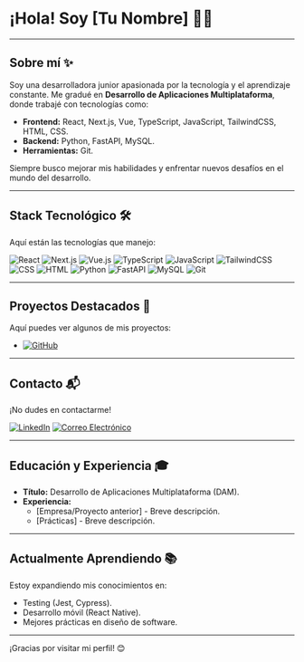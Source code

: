 # ¡Hola! Soy [Tu Nombre] 👩‍💻

---

## Sobre mí ✨

Soy una desarrolladora junior apasionada por la tecnología y el aprendizaje constante. Me gradué en **Desarrollo de Aplicaciones Multiplataforma**, donde trabajé con tecnologías como:

- **Frontend:** React, Next.js, Vue, TypeScript, JavaScript, TailwindCSS, HTML, CSS.
- **Backend:** Python, FastAPI, MySQL.
- **Herramientas:** Git.

Siempre busco mejorar mis habilidades y enfrentar nuevos desafíos en el mundo del desarrollo.

---

## Stack Tecnológico 🛠️

Aquí están las tecnologías que manejo:

![React](https://img.shields.io/badge/-React-61DAFB?logo=react&logoColor=white&style=flat-square)
![Next.js](https://img.shields.io/badge/-Next.js-000000?logo=next.js&logoColor=white&style=flat-square)
![Vue.js](https://img.shields.io/badge/-Vue.js-4FC08D?logo=vue.js&logoColor=white&style=flat-square)
![TypeScript](https://img.shields.io/badge/-TypeScript-007ACC?logo=typescript&logoColor=white&style=flat-square)
![JavaScript](https://img.shields.io/badge/-JavaScript-F7DF1E?logo=javascript&logoColor=white&style=flat-square)
![TailwindCSS](https://img.shields.io/badge/-TailwindCSS-06B6D4?logo=tailwind-css&logoColor=white&style=flat-square)
![CSS](https://img.shields.io/badge/-CSS-1572B6?logo=css3&logoColor=white&style=flat-square)
![HTML](https://img.shields.io/badge/-HTML-E34F26?logo=html5&logoColor=white&style=flat-square)
![Python](https://img.shields.io/badge/-Python-3776AB?logo=python&logoColor=white&style=flat-square)
![FastAPI](https://img.shields.io/badge/-FastAPI-009688?logo=fastapi&logoColor=white&style=flat-square)
![MySQL](https://img.shields.io/badge/-MySQL-4479A1?logo=mysql&logoColor=white&style=flat-square)
![Git](https://img.shields.io/badge/-Git-F05032?logo=git&logoColor=white&style=flat-square)

---

## Proyectos Destacados 🚀

Aquí puedes ver algunos de mis proyectos:

- [![GitHub](https://img.shields.io/badge/-Mis%20Proyectos-181717?logo=github&logoColor=white&style=flat-square)](https://github.com/TuUsuario)

---

## Contacto 📬

¡No dudes en contactarme!

[![LinkedIn](https://img.shields.io/badge/-LinkedIn-0077B5?logo=linkedin&logoColor=white&style=flat-square)](https://linkedin.com/in/tu-perfil)
[![Correo Electrónico](https://img.shields.io/badge/-Email-D14836?logo=gmail&logoColor=white&style=flat-square)](mailto:tuemail@example.com)

---

## Educación y Experiencia 🎓

- **Título:** Desarrollo de Aplicaciones Multiplataforma (DAM).
- **Experiencia:**
  - [Empresa/Proyecto anterior] - Breve descripción.
  - [Prácticas] - Breve descripción.

---

## Actualmente Aprendiendo 📚

Estoy expandiendo mis conocimientos en:

- Testing (Jest, Cypress).
- Desarrollo móvil (React Native).
- Mejores prácticas en diseño de software.

---

¡Gracias por visitar mi perfil! 😊
